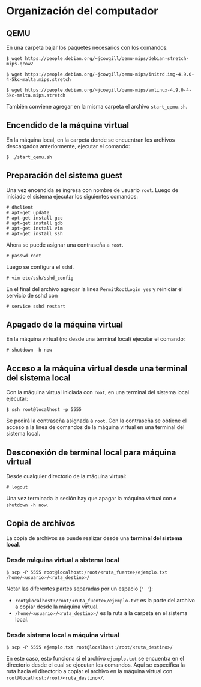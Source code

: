 # Organización del computador

## QEMU

En una carpeta bajar los paquetes necesarios con los comandos:

```
$ wget https://people.debian.org/~jcowgill/qemu-mips/debian-stretch-mips.qcow2
```

```
$ wget https://people.debian.org/~jcowgill/qemu-mips/initrd.img-4.9.0-4-5kc-malta.mips.stretch
```

```
$ wget https://people.debian.org/~jcowgill/qemu-mips/vmlinux-4.9.0-4-5kc-malta.mips.stretch
```

También conviene agregar en la misma carpeta el archivo `start_qemu.sh`.

## Encendido de la máquina virtual

En la máquina local, en la carpeta donde se encuentran los archivos descargados anteriormente, ejecutar el comando:

```
$ ./start_qemu.sh
```

## Preparación del sistema guest

Una vez encendida se ingresa con nombre de usuario `root`. Luego de iniciado el sistema ejecutar los siguientes comandos:

```
# dhclient
# apt-get update
# apt-get install gcc
# apt-get install gdb
# apt-get install vim
# apt-get install ssh
```

Ahora se puede asignar una contraseña a `root`.

```
# passwd root
```

Luego se configura el `sshd`.

```
# vim etc/ssh/sshd_config
```

En el final del archivo agregar la línea `PermitRootLogin yes` y reiniciar el servicio de sshd con

```
# service sshd restart
```

## Apagado de la máquina virtual

En la máquina virtual (no desde una terminal local) ejecutar el comando:

`# shutdown -h now`

## Acceso a la máquina virtual desde una terminal del sistema local

Con la máquina virtual iniciada con `root`, en una terminal del sistema local ejecutar:

```
$ ssh root@localhost -p 5555
```

Se pedirá la contraseña asignada a `root`. Con la contraseña se obtiene el acceso a la línea de comandos de la máquina virtual en una terminal del sistema local.

## Desconexión de terminal local para máquina virtual

Desde cualquier directorio de la máquina virtual:

```
# logout
```

Una vez terminada la sesión hay que apagar la máquina virtual con `# shutdown -h now`.

## Copia de archivos

La copia de archivos se puede realizar desde una __terminal del sistema local__.

### Desde máquina virtual a sistema local

`````
$ scp -P 5555 root@localhost:/root/<ruta_fuente>/ejemplo.txt /home/<usuario>/<ruta_destino>/
`````

Notar las diferentes partes separadas por un espacio (`' '`):

- `root@localhost:/root/<ruta_fuente>/ejemplo.txt` es la parte del archivo a copiar desde la máquina virtual.
- `/home/<usuario>/<ruta_destino>/` es la ruta a la carpeta en el sistema local.

### Desde sistema local a máquina virtual

```
$ scp -P 5555 ejemplo.txt root@localhost:/root/<ruta_destino>/
```

En este caso, esto funciona si  el archivo `ejemplo.txt` se encuentra en el directorio desde el cual se ejecutan los comandos. Aquí se especifica la ruta hacia el directorio a copiar el archivo en la máquina virtual con `root@localhost:/root/<ruta_destino>/`.
